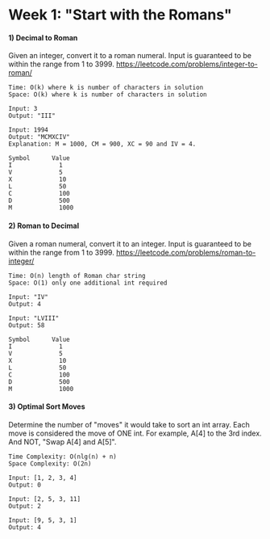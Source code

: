 # Week 1: "Start with the Romans"

#### 1) Decimal to Roman
Given an integer, convert it to a roman numeral. Input is guaranteed to be within the range from 1 to 3999.
https://leetcode.com/problems/integer-to-roman/
```
Time: O(k) where k is number of characters in solution
Space: O(k) where k is number of characters in solution
```
```
Input: 3
Output: "III"
```

```
Input: 1994
Output: "MCMXCIV"
Explanation: M = 1000, CM = 900, XC = 90 and IV = 4.
```
```
Symbol      Value
I             1
V             5
X             10
L             50
C             100
D             500
M             1000
```
#### 2) Roman to Decimal
Given a roman numeral, convert it to an integer. Input is guaranteed to be within the range from 1 to 3999.
https://leetcode.com/problems/roman-to-integer/
```
Time: O(n) length of Roman char string
Space: O(1) only one additional int required
```
```
Input: "IV"
Output: 4
```
```
Input: "LVIII"
Output: 58
```
```
Symbol      Value
I             1
V             5
X             10
L             50
C             100
D             500
M             1000
```
#### 3) Optimal Sort Moves
Determine the number of "moves" it would take to sort an int array. Each move is considered the move of ONE int.  For example, A[4] to the 3rd index.  And NOT, "Swap A[4] and A[5]".  
```
Time Complexity: O(nlg(n) + n)
Space Complexity: O(2n)
```
```
Input: [1, 2, 3, 4]
Output: 0
```
```
Input: [2, 5, 3, 11]
Output: 2
```
```
Input: [9, 5, 3, 1]
Output: 4
```
